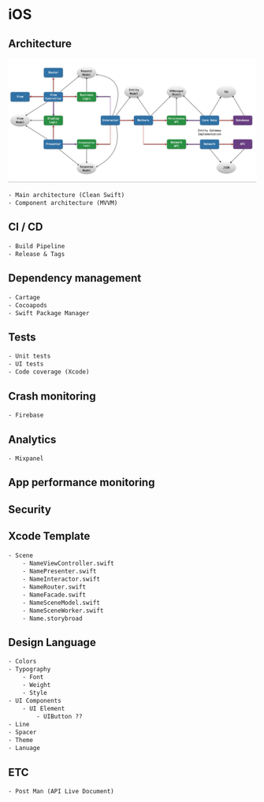 # iOS

## Architecture

![](<../.gitbook/assets/Screen Shot 2565-02-09 at 14.01.07.png>)

```
- Main architecture (Clean Swift)
- Component architecture (MVVM)
```

## CI / CD

```
- Build Pipeline
- Release & Tags
```

## Dependency management

```
- Cartage
- Cocoapods
- Swift Package Manager
```

## Tests

```
- Unit tests
- UI tests
- Code coverage (Xcode)
```

## Crash monitoring

```
- Firebase    
```

## Analytics

```
- Mixpanel
```

## App performance monitoring

## Security

## Xcode Template

```
- Scene
    - NameViewController.swift
    - NamePresenter.swift
    - NameInteractor.swift
    - NameRouter.swift
    - NameFacade.swift
    - NameSceneModel.swift
    - NameSceneWorker.swift
    - Name.storybroad
```

## Design Language

```
- Colors
- Typography 
    - Font
    - Weight
    - Style
- UI Components
    - UI Element
        - UIButton ??
- Line 
- Spacer
- Theme
- Lanuage
```

## ETC

```
- Post Man (API Live Document)
```
